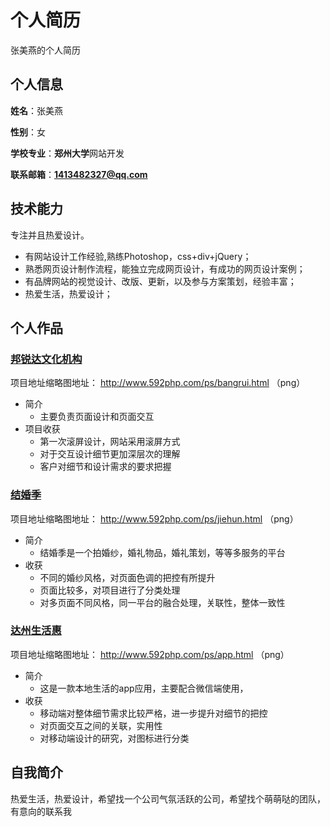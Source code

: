 个人简历
======================
张美燕的个人简历

## 个人信息

**姓名**：张美燕

**性别**：女

**学校专业**：**郑州大学**网站开发

**联系邮箱**：**1413482327@qq.com**


## 技术能力

专注并且热爱设计。

* 有网站设计工作经验,熟练Photoshop，css+div+jQuery；
* 熟悉网页设计制作流程，能独立完成网页设计，有成功的网页设计案例；
* 有品牌网站的视觉设计、改版、更新，以及参与方案策划，经验丰富；
* 热爱生活，热爱设计；



## 个人作品

### [邦锐达文化机构](http://www.beijingbruder.com/)
项目地址缩略图地址： http://www.592php.com/ps/bangrui.html  （png）
- 简介
  + 主要负责页面设计和页面交互
- 项目收获
  + 第一次滚屏设计，网站采用滚屏方式
  + 对于交互设计细节更加深层次的理解
  + 客户对细节和设计需求的要求把握

### [结婚季](http://www.592php.com/ps/jiehun.html)
项目地址缩略图地址： http://www.592php.com/ps/jiehun.html  （png）


- 简介
  + 结婚季是一个拍婚纱，婚礼物品，婚礼策划，等等多服务的平台
- 收获
  + 不同的婚纱风格，对页面色调的把控有所提升
  + 页面比较多，对项目进行了分类处理
  + 对多页面不同风格，同一平台的融合处理，关联性，整体一致性

### [达州生活惠](http://www.592php.com/ps/app.html)
项目地址缩略图地址： http://www.592php.com/ps/app.html  （png）

- 简介
  + 这是一款本地生活的app应用，主要配合微信端使用，
- 收获
  + 移动端对整体细节需求比较严格，进一步提升对细节的把控
  + 对页面交互之间的关联，实用性
  + 对移动端设计的研究，对图标进行分类


## 自我简介

热爱生活，热爱设计，希望找一个公司气氛活跃的公司，希望找个萌萌哒的团队，有意向的联系我